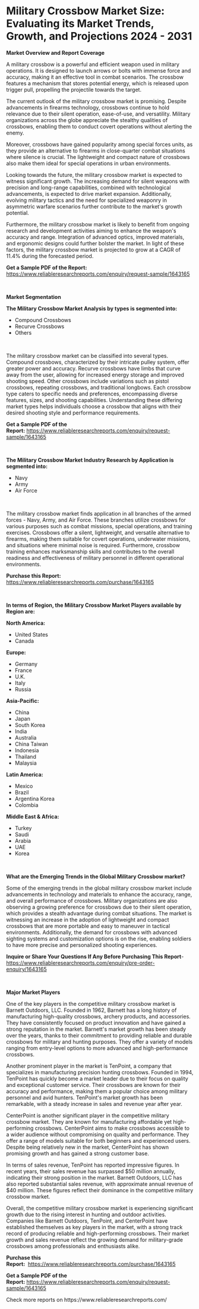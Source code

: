 <p><h1>Military Crossbow Market Size: Evaluating its Market Trends, Growth, and Projections 2024 - 2031</h1></p><p><strong>Market Overview and Report Coverage</strong></p>
<p><p>A military crossbow is a powerful and efficient weapon used in military operations. It is designed to launch arrows or bolts with immense force and accuracy, making it an effective tool in combat scenarios. The crossbow features a mechanism that stores potential energy, which is released upon trigger pull, propelling the projectile towards the target.</p><p>The current outlook of the military crossbow market is promising. Despite advancements in firearms technology, crossbows continue to hold relevance due to their silent operation, ease-of-use, and versatility. Military organizations across the globe appreciate the stealthy qualities of crossbows, enabling them to conduct covert operations without alerting the enemy.</p><p>Moreover, crossbows have gained popularity among special forces units, as they provide an alternative to firearms in close-quarter combat situations where silence is crucial. The lightweight and compact nature of crossbows also make them ideal for special operations in urban environments.</p><p>Looking towards the future, the military crossbow market is expected to witness significant growth. The increasing demand for silent weapons with precision and long-range capabilities, combined with technological advancements, is expected to drive market expansion. Additionally, evolving military tactics and the need for specialized weaponry in asymmetric warfare scenarios further contribute to the market's growth potential.</p><p>Furthermore, the military crossbow market is likely to benefit from ongoing research and development activities aiming to enhance the weapon's accuracy and range. Integration of advanced optics, improved materials, and ergonomic designs could further bolster the market. In light of these factors, the military crossbow market is projected to grow at a CAGR of 11.4% during the forecasted period.</p></p>
<p><strong>Get a Sample PDF of the Report:</strong> <a href="https://www.reliableresearchreports.com/enquiry/request-sample/1643165">https://www.reliableresearchreports.com/enquiry/request-sample/1643165</a></p>
<p>&nbsp;</p>
<p><strong>Market Segmentation</strong></p>
<p><strong>The Military Crossbow Market Analysis by types is segmented into:</strong></p>
<p><ul><li>Compound Crossbows</li><li>Recurve Crossbows</li><li>Others</li></ul></p>
<p>&nbsp;</p>
<p><p>The military crossbow market can be classified into several types. Compound crossbows, characterized by their intricate pulley system, offer greater power and accuracy. Recurve crossbows have limbs that curve away from the user, allowing for increased energy storage and improved shooting speed. Other crossbows include variations such as pistol crossbows, repeating crossbows, and traditional longbows. Each crossbow type caters to specific needs and preferences, encompassing diverse features, sizes, and shooting capabilities. Understanding these differing market types helps individuals choose a crossbow that aligns with their desired shooting style and performance requirements.</p></p>
<p><strong>Get a Sample PDF of the Report:</strong>&nbsp;<a href="https://www.reliableresearchreports.com/enquiry/request-sample/1643165">https://www.reliableresearchreports.com/enquiry/request-sample/1643165</a></p>
<p>&nbsp;</p>
<p><strong>The Military Crossbow Market Industry Research by Application is segmented into:</strong></p>
<p><ul><li>Navy</li><li>Army</li><li>Air Force</li></ul></p>
<p>&nbsp;</p>
<p><p>The military crossbow market finds application in all branches of the armed forces - Navy, Army, and Air Force. These branches utilize crossbows for various purposes such as combat missions, special operations, and training exercises. Crossbows offer a silent, lightweight, and versatile alternative to firearms, making them suitable for covert operations, underwater missions, and situations where minimal noise is required. Furthermore, crossbow training enhances marksmanship skills and contributes to the overall readiness and effectiveness of military personnel in different operational environments.</p></p>
<p><strong>Purchase this Report:</strong>&nbsp; <a href="https://www.reliableresearchreports.com/purchase/1643165">https://www.reliableresearchreports.com/purchase/1643165</a></p>
<p>&nbsp;</p>
<p><strong>In terms of Region, the Military Crossbow Market Players available by Region are:</strong></p>
<p>
    <p> <strong> North America: </strong>
        <ul>
            <li>United States</li>
            <li>Canada</li>
        </ul>
        </p> 
    <p> <strong> Europe: </strong>
        <ul>
            <li>Germany</li>
            <li>France</li>
            <li>U.K.</li>
            <li>Italy</li>
            <li>Russia</li>
        </ul>
        </p> 
    <p> <strong> Asia-Pacific: </strong>
        <ul>
            <li>China</li>
            <li>Japan</li>
            <li>South Korea</li>
            <li>India</li>
            <li>Australia</li>
            <li>China Taiwan</li>
            <li>Indonesia</li>
            <li>Thailand</li>
            <li>Malaysia</li>
        </ul>
        </p> 
    <p> <strong> Latin America: </strong>
        <ul>
            <li>Mexico</li>
            <li>Brazil</li>
            <li>Argentina Korea</li>
            <li>Colombia</li>
        </ul>
        </p> 
    <p> <strong> Middle East & Africa: </strong>
        <ul>
            <li>Turkey</li>
            <li>Saudi</li>
            <li>Arabia</li>
            <li>UAE</li>
            <li>Korea</li>
        </ul>
    </p>
    </p>
<p>&nbsp;</p>
<p><strong>What are the Emerging Trends in the Global Military Crossbow market?</strong></p>
<p><p>Some of the emerging trends in the global military crossbow market include advancements in technology and materials to enhance the accuracy, range, and overall performance of crossbows. Military organizations are also observing a growing preference for crossbows due to their silent operation, which provides a stealth advantage during combat situations. The market is witnessing an increase in the adoption of lightweight and compact crossbows that are more portable and easy to maneuver in tactical environments. Additionally, the demand for crossbows with advanced sighting systems and customization options is on the rise, enabling soldiers to have more precise and personalized shooting experiences.</p></p>
<p><strong>Inquire or Share Your Questions If Any Before Purchasing This Report</strong>- <a href="https://www.reliableresearchreports.com/enquiry/pre-order-enquiry/1643165">https://www.reliableresearchreports.com/enquiry/pre-order-enquiry/1643165</a></p>
<p>&nbsp;</p>
<p><strong>Major Market Players</strong></p>
<p><p>One of the key players in the competitive military crossbow market is Barnett Outdoors, LLC. Founded in 1962, Barnett has a long history of manufacturing high-quality crossbows, archery products, and accessories. They have consistently focused on product innovation and have gained a strong reputation in the market. Barnett's market growth has been steady over the years, thanks to their commitment to providing reliable and durable crossbows for military and hunting purposes. They offer a variety of models ranging from entry-level options to more advanced and high-performance crossbows. </p><p>Another prominent player in the market is TenPoint, a company that specializes in manufacturing precision hunting crossbows. Founded in 1994, TenPoint has quickly become a market leader due to their focus on quality and exceptional customer service. Their crossbows are known for their accuracy and performance, making them a popular choice among military personnel and avid hunters. TenPoint's market growth has been remarkable, with a steady increase in sales and revenue year after year. </p><p>CenterPoint is another significant player in the competitive military crossbow market. They are known for manufacturing affordable yet high-performing crossbows. CenterPoint aims to make crossbows accessible to a wider audience without compromising on quality and performance. They offer a range of models suitable for both beginners and experienced users. Despite being relatively new in the market, CenterPoint has shown promising growth and has gained a strong customer base. </p><p>In terms of sales revenue, TenPoint has reported impressive figures. In recent years, their sales revenue has surpassed $50 million annually, indicating their strong position in the market. Barnett Outdoors, LLC has also reported substantial sales revenue, with approximate annual revenue of $40 million. These figures reflect their dominance in the competitive military crossbow market.</p><p>Overall, the competitive military crossbow market is experiencing significant growth due to the rising interest in hunting and outdoor activities. Companies like Barnett Outdoors, TenPoint, and CenterPoint have established themselves as key players in the market, with a strong track record of producing reliable and high-performing crossbows. Their market growth and sales revenue reflect the growing demand for military-grade crossbows among professionals and enthusiasts alike.</p></p>
<p><strong>Purchase this Report:</strong>&nbsp;&nbsp;<a href="https://www.reliableresearchreports.com/purchase/1643165">https://www.reliableresearchreports.com/purchase/1643165</a></p>
<p></p>
<p><strong>Get a Sample PDF of the Report:</strong>&nbsp;<a href="https://www.reliableresearchreports.com/enquiry/request-sample/1643165">https://www.reliableresearchreports.com/enquiry/request-sample/1643165</a></p>
<p>Check more reports on https://www.reliableresearchreports.com/</p>